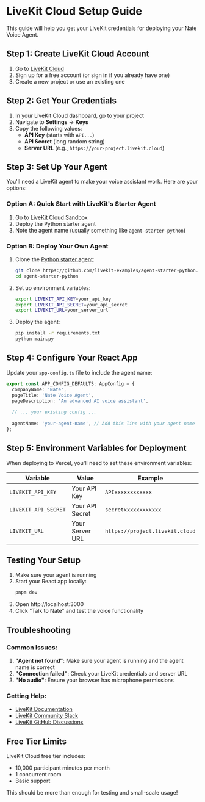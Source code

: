 # LiveKit Cloud Setup Guide

This guide will help you get your LiveKit credentials for deploying your Nate Voice Agent.

## Step 1: Create LiveKit Cloud Account

1. Go to [LiveKit Cloud](https://cloud.livekit.io/)
2. Sign up for a free account (or sign in if you already have one)
3. Create a new project or use an existing one

## Step 2: Get Your Credentials

1. In your LiveKit Cloud dashboard, go to your project
2. Navigate to **Settings** → **Keys**
3. Copy the following values:
   - **API Key** (starts with `API...`)
   - **API Secret** (long random string)
   - **Server URL** (e.g., `https://your-project.livekit.cloud`)

## Step 3: Set Up Your Agent

You'll need a LiveKit agent to make your voice assistant work. Here are your options:

### Option A: Quick Start with LiveKit's Starter Agent

1. Go to [LiveKit Cloud Sandbox](https://cloud.livekit.io/projects/p_/sandbox/templates/agent-starter-python)
2. Deploy the Python starter agent
3. Note the agent name (usually something like `agent-starter-python`)

### Option B: Deploy Your Own Agent

1. Clone the [Python starter agent](https://github.com/livekit-examples/agent-starter-python):
   ```bash
   git clone https://github.com/livekit-examples/agent-starter-python.git
   cd agent-starter-python
   ```

2. Set up environment variables:
   ```bash
   export LIVEKIT_API_KEY=your_api_key
   export LIVEKIT_API_SECRET=your_api_secret
   export LIVEKIT_URL=your_server_url
   ```

3. Deploy the agent:
   ```bash
   pip install -r requirements.txt
   python main.py
   ```

## Step 4: Configure Your React App

Update your `app-config.ts` file to include the agent name:

```typescript
export const APP_CONFIG_DEFAULTS: AppConfig = {
  companyName: 'Nate',
  pageTitle: 'Nate Voice Agent',
  pageDescription: 'An advanced AI voice assistant',
  
  // ... your existing config ...
  
  agentName: 'your-agent-name', // Add this line with your agent name
};
```

## Step 5: Environment Variables for Deployment

When deploying to Vercel, you'll need to set these environment variables:

| Variable | Value | Example |
|----------|-------|---------|
| `LIVEKIT_API_KEY` | Your API Key | `APIxxxxxxxxxxxx` |
| `LIVEKIT_API_SECRET` | Your API Secret | `secretxxxxxxxxxxxx` |
| `LIVEKIT_URL` | Your Server URL | `https://project.livekit.cloud` |

## Testing Your Setup

1. Make sure your agent is running
2. Start your React app locally:
   ```bash
   pnpm dev
   ```
3. Open http://localhost:3000
4. Click "Talk to Nate" and test the voice functionality

## Troubleshooting

### Common Issues:

1. **"Agent not found"**: Make sure your agent is running and the agent name is correct
2. **"Connection failed"**: Check your LiveKit credentials and server URL
3. **"No audio"**: Ensure your browser has microphone permissions

### Getting Help:

- [LiveKit Documentation](https://docs.livekit.io/)
- [LiveKit Community Slack](https://livekit.io/join-slack)
- [LiveKit GitHub Discussions](https://github.com/livekit/livekit/discussions)

## Free Tier Limits

LiveKit Cloud free tier includes:
- 10,000 participant minutes per month
- 1 concurrent room
- Basic support

This should be more than enough for testing and small-scale usage!
